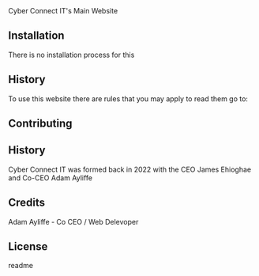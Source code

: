 <snippet>
  <content><![CDATA[
# ${1:Project Name}
    
Cyber Connect IT's Main Website
    
## Installation

There is no installation process for this
    
## History
    
To use this website there are rules that you may apply to read them go to:

## Contributing
    
## History

Cyber Connect IT was formed back in 2022 with the CEO James Ehioghae and Co-CEO Adam Ayliffe

## Credits

Adam Ayliffe - Co CEO / Web Delevoper

## License

</content>
  <tabTrigger>readme</tabTrigger>
</snippet>
